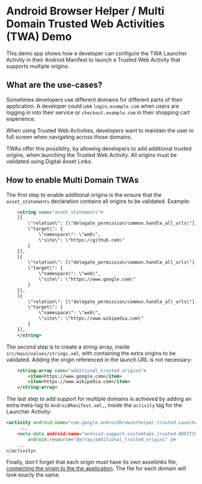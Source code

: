 # Android Browser Helper /  Multi Domain Trusted Web Activities (TWA) Demo

This demo app shows how a developer can configure the TWA Launcher Activity in their Android
Manifest to launch a Trusted Web Activity that supports multiple origins.

## What are the use-cases?

Sometimes developers use different domains for different parts of their application. A developer
could use `login.example.com` when users are logging in into their service or `checkout.example.com`
in their shopping cart experience.

When using Trusted Web Activities, developers want to maintain the user in full screen when
navigating across those domains.

TWAs offer this possiblity, by allowing developers to add additional trusted origins, when launching
the Trusted Web Activity. All origins must be validated using Digital Asset Links. 

## How to enable Multi Domain TWAs
The first step to enable additional origins is the ensure that the `asset_statements` declaration
contains all origins to be validated. Example:

```xml
    <string name="asset_statements">
    [{
        \"relation\": [\"delegate_permission/common.handle_all_urls\"],
        \"target\": {
            \"namespace\": \"web\",
            \"site\": \"https://github.com\"
        }
    }],
    [{
        \"relation\": [\"delegate_permission/common.handle_all_urls\"],
        \"target\": {
            \"namespace\": \"web\",
            \"site\": \"https://www.google.com\"
        }
    }],
    [{
        \"relation\": [\"delegate_permission/common.handle_all_urls\"],
        \"target\": {
            \"namespace\": \"web\",
            \"site\": \"https://www.wikipedia.com\"
        }
    }],
    </string>
```

The second step is to create a string-array, inside `src/main/values/strings.xml`, with containing
the extra origins to be validated. Adding the origin referenced in the launch URL is not necessary:
```xml
    <string-array name="additional_trusted_origins">
        <item>https://www.google.com</item>
        <item>https://www.wikipedia.com</item>
    </string-array>
```

The last step to add support for multiple domains is achieved by adding an extra meta-tag to
 `AndroidManifest.xml,`, inside the `activity` tag for the Launcher Activity:
 
 ```xml
 <activity android:name="com.google.androidbrowserhelper.trusted.LauncherActivity"
      ...
     <meta-data android:name="android.support.customtabs.trusted.ADDITIONAL_TRUSTED_ORIGINS"
         android:resource="@array/additional_trusted_origins" /> 
     ...
 </activity>
 ```
 
 Finally, don't forget that each origin must have its own assetlinks file, [connecting the origin to
 the the application](https://developers.google.com/web/updates/2019/02/using-twa#link-site-to-app).
 The file for each domain will look exacly the same.
